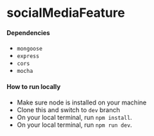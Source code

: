 ﻿# socialMediaFeature
#### Dependencies

- `mongoose`
- `express`
- `cors`
- `mocha`

#### How to run locally
- Make sure node is installed on your machine
- Clone this and switch to `dev` branch
- On your local terminal, run `npm install`. 
- On your local terminal, run `npm run dev`. 
